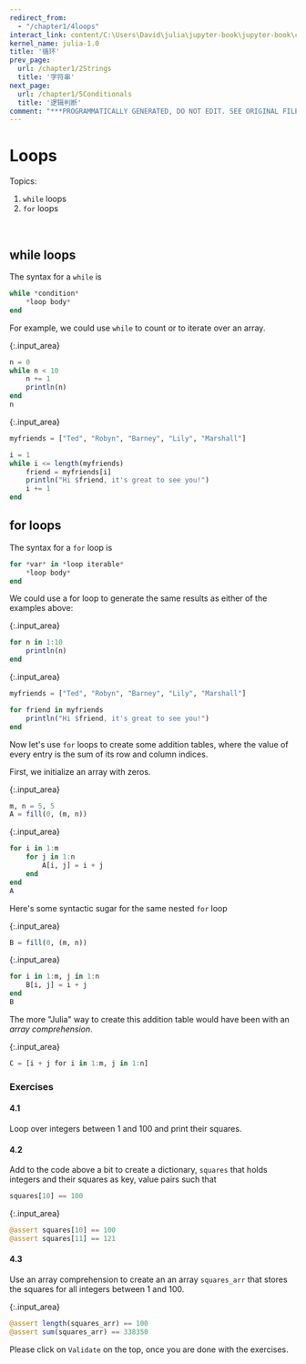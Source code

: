 ```yaml
---
redirect_from:
  - "/chapter1/4loops"
interact_link: content/C:\Users\David\julia\jupyter-book\jupyter-book\content\chapter1/4Loops.ipynb
kernel_name: julia-1.0
title: '循环'
prev_page:
  url: /chapter1/2Strings
  title: '字符串'
next_page:
  url: /chapter1/5Conditionals
  title: '逻辑判断'
comment: "***PROGRAMMATICALLY GENERATED, DO NOT EDIT. SEE ORIGINAL FILES IN /content***"
---
```


# Loops

Topics:
1. `while` loops
2. `for` loops
<br>

## while loops

The syntax for a `while` is

```julia
while *condition*
    *loop body*
end
```

For example, we could use `while` to count or to iterate over an array.



{:.input_area}
```julia
n = 0
while n < 10
    n += 1
    println(n)
end
n
```




{:.input_area}
```julia
myfriends = ["Ted", "Robyn", "Barney", "Lily", "Marshall"]

i = 1
while i <= length(myfriends)
    friend = myfriends[i]
    println("Hi $friend, it's great to see you!")
    i += 1
end
```


## for loops

The syntax for a `for` loop is

```julia
for *var* in *loop iterable*
    *loop body*
end
```

We could use a for loop to generate the same results as either of the examples above:



{:.input_area}
```julia
for n in 1:10
    println(n)
end
```




{:.input_area}
```julia
myfriends = ["Ted", "Robyn", "Barney", "Lily", "Marshall"]

for friend in myfriends
    println("Hi $friend, it's great to see you!")
end
```


Now let's use `for` loops to create some addition tables, where the value of every entry is the sum of its row and column indices. <br>

First, we initialize an array with zeros.



{:.input_area}
```julia
m, n = 5, 5
A = fill(0, (m, n))
```




{:.input_area}
```julia
for i in 1:m
    for j in 1:n
        A[i, j] = i + j
    end
end
A
```


Here's some syntactic sugar for the same nested `for` loop



{:.input_area}
```julia
B = fill(0, (m, n))
```




{:.input_area}
```julia
for i in 1:m, j in 1:n
    B[i, j] = i + j
end
B
```


The more "Julia" way to create this addition table would have been with an *array comprehension*.



{:.input_area}
```julia
C = [i + j for i in 1:m, j in 1:n]
```


### Exercises

#### 4.1
Loop over integers between 1 and 100 and print their squares.

#### 4.2
Add to the code above a bit to create a dictionary, `squares` that holds integers and their squares as key, value pairs such that

```julia
squares[10] == 100
```



{:.input_area}
```julia
@assert squares[10] == 100
@assert squares[11] == 121
```


#### 4.3
Use an array comprehension to create an an array `squares_arr` that stores the squares for all integers between 1 and 100.



{:.input_area}
```julia
@assert length(squares_arr) == 100
@assert sum(squares_arr) == 338350
```


Please click on `Validate` on the top, once you are done with the exercises.
